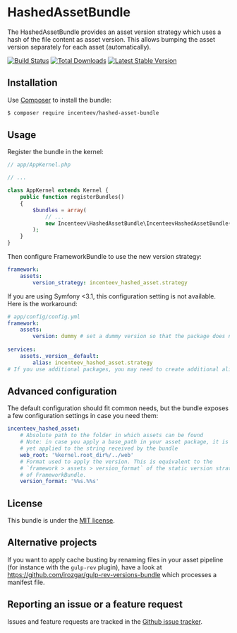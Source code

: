 HashedAssetBundle
=================

The HashedAssetBundle provides an asset version strategy which uses a hash
of the file content as asset version. This allows bumping the asset version
separately for each asset (automatically).

[![Build Status](https://travis-ci.org/Incenteev/hashed-asset-bundle.svg?branch=master)](https://travis-ci.org/Incenteev/hashed-asset-bundle) [![Total Downloads](https://poser.pugx.org/incenteev/hashed-asset-bundle/downloads.svg)](https://packagist.org/packages/incenteev/hashed-asset-bundle) [![Latest Stable Version](https://poser.pugx.org/incenteev/hashed-asset-bundle/v/stable.svg)](https://packagist.org/packages/incenteev/hashed-asset-bundle)

## Installation

Use [Composer](https://getcomposer.org) to install the bundle:

```bash
$ composer require incenteev/hashed-asset-bundle
```

## Usage

Register the bundle in the kernel:

```php
// app/AppKernel.php

// ...

class AppKernel extends Kernel {
    public function registerBundles()
    {
        $bundles = array(
            // ...
            new Incenteev\HashedAssetBundle\IncenteevHashedAssetBundle(),
        );
    }
}
```

Then configure FrameworkBundle to use the new version strategy:

```yaml
framework:
    assets:
        version_strategy: incenteev_hashed_asset.strategy
```

If you are using Symfony <3.1, this configuration setting is not available.
Here is the workaround:

```yaml
# app/config/config.yml
framework:
    assets:
        version: dummy # set a dummy version so that the package does not use the empty version
        
services:
    assets._version__default:
        alias: incenteev_hashed_asset.strategy
# If you use additional packages, you may need to create additional aliases for other packages than `_default`
```

## Advanced configuration

The default configuration should fit common needs, but the bundle exposes
a few configuration settings in case you need them:

```yaml
incenteev_hashed_asset:
    # Absolute path to the folder in which assets can be found
    # Note: in case you apply a base_path in your asset package, it is not
    # yet applied to the string received by the bundle
    web_root: '%kernel.root_dir%/../web'
    # Format used to apply the version. This is equivalent to the
    # `framework > assets > version_format` of the static version strategy
    # of FrameworkBundle.
    version_format: '%%s.%%s'
```

## License

This bundle is under the [MIT license](LICENSE).

## Alternative projects

If you want to apply cache busting by renaming files in your asset pipeline
(for instance with the `gulp-rev` plugin), have a look at
https://github.com/irozgar/gulp-rev-versions-bundle which processes a
manifest file.

## Reporting an issue or a feature request

Issues and feature requests are tracked in the [Github issue tracker](https://github.com/Incenteev/hashed-asset-bundle/issues).
